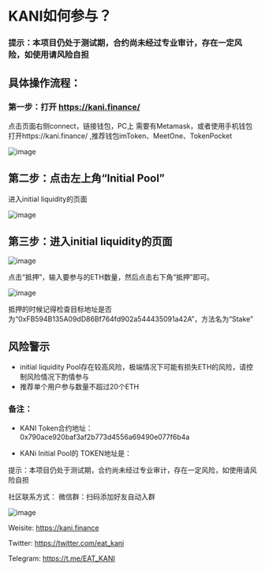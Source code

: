 # KANI如何参与？

### 提示：本项目仍处于测试期，合约尚未经过专业审计，存在一定风险，如使用请风险自担

## 具体操作流程：

### 第一步：打开 https://kani.finance/

点击页面右侧connect，链接钱包，PC上 需要有Metamask，或者使用手机钱包打开https://kani.finance/ ,推荐钱包imToken、MeetOne、TokenPocket

![image](https://s1.ax1x.com/2020/09/16/w29PFU.png)


## 第二步：点击左上角“Initial Pool”

进入initial liquidity的页面

![image](https://s1.ax1x.com/2020/09/05/wV1LnS.png)


## 第三步：进入initial liquidity的页面

![image](https://s1.ax1x.com/2020/09/05/wV3lnO.md.png)

点击“抵押”，输入要参与的ETH数量，然后点击右下角“抵押”即可。

![image](https://s1.ax1x.com/2020/09/05/wV31BD.png)

抵押的时候记得检查目标地址是否为“0xFB594B135A09dD86Bf764fd902a544435091a42A”，方法名为“Stake”

## 风险警示
- initial liquidity Pool存在较高风险，极端情况下可能有损失ETH的风险，请控制风险情况下酌情参与
- 推荐单个用户参与数量不超过20个ETH




### 备注：

 - KANI Token合约地址：0x790ace920baf3af2b773d4556a69490e077f6b4a

 - KANi Initial Pool的 TOKEN地址是：

提示：本项目仍处于测试期，合约尚未经过专业审计，存在一定风险，如使用请风险自担

社区联系方式：
微信群：扫码添加好友自动入群

![image](https://s1.ax1x.com/2020/09/16/w2F78O.jpg)

Weisite: https://kani.finance

Twitter: https://twitter.com/eat_kani

Telegram: https://t.me/EAT_KANI